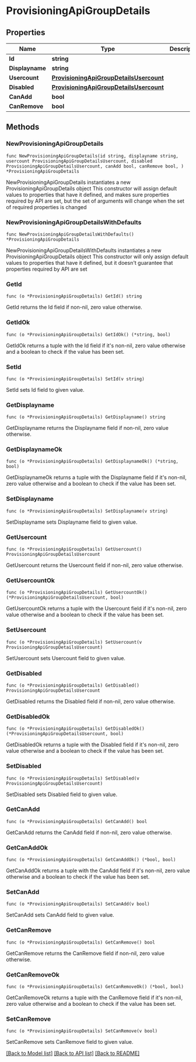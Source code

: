 # ProvisioningApiGroupDetails

## Properties

Name | Type | Description | Notes
------------ | ------------- | ------------- | -------------
**Id** | **string** |  | 
**Displayname** | **string** |  | 
**Usercount** | [**ProvisioningApiGroupDetailsUsercount**](ProvisioningApiGroupDetailsUsercount.md) |  | 
**Disabled** | [**ProvisioningApiGroupDetailsUsercount**](ProvisioningApiGroupDetailsUsercount.md) |  | 
**CanAdd** | **bool** |  | 
**CanRemove** | **bool** |  | 

## Methods

### NewProvisioningApiGroupDetails

`func NewProvisioningApiGroupDetails(id string, displayname string, usercount ProvisioningApiGroupDetailsUsercount, disabled ProvisioningApiGroupDetailsUsercount, canAdd bool, canRemove bool, ) *ProvisioningApiGroupDetails`

NewProvisioningApiGroupDetails instantiates a new ProvisioningApiGroupDetails object
This constructor will assign default values to properties that have it defined,
and makes sure properties required by API are set, but the set of arguments
will change when the set of required properties is changed

### NewProvisioningApiGroupDetailsWithDefaults

`func NewProvisioningApiGroupDetailsWithDefaults() *ProvisioningApiGroupDetails`

NewProvisioningApiGroupDetailsWithDefaults instantiates a new ProvisioningApiGroupDetails object
This constructor will only assign default values to properties that have it defined,
but it doesn't guarantee that properties required by API are set

### GetId

`func (o *ProvisioningApiGroupDetails) GetId() string`

GetId returns the Id field if non-nil, zero value otherwise.

### GetIdOk

`func (o *ProvisioningApiGroupDetails) GetIdOk() (*string, bool)`

GetIdOk returns a tuple with the Id field if it's non-nil, zero value otherwise
and a boolean to check if the value has been set.

### SetId

`func (o *ProvisioningApiGroupDetails) SetId(v string)`

SetId sets Id field to given value.


### GetDisplayname

`func (o *ProvisioningApiGroupDetails) GetDisplayname() string`

GetDisplayname returns the Displayname field if non-nil, zero value otherwise.

### GetDisplaynameOk

`func (o *ProvisioningApiGroupDetails) GetDisplaynameOk() (*string, bool)`

GetDisplaynameOk returns a tuple with the Displayname field if it's non-nil, zero value otherwise
and a boolean to check if the value has been set.

### SetDisplayname

`func (o *ProvisioningApiGroupDetails) SetDisplayname(v string)`

SetDisplayname sets Displayname field to given value.


### GetUsercount

`func (o *ProvisioningApiGroupDetails) GetUsercount() ProvisioningApiGroupDetailsUsercount`

GetUsercount returns the Usercount field if non-nil, zero value otherwise.

### GetUsercountOk

`func (o *ProvisioningApiGroupDetails) GetUsercountOk() (*ProvisioningApiGroupDetailsUsercount, bool)`

GetUsercountOk returns a tuple with the Usercount field if it's non-nil, zero value otherwise
and a boolean to check if the value has been set.

### SetUsercount

`func (o *ProvisioningApiGroupDetails) SetUsercount(v ProvisioningApiGroupDetailsUsercount)`

SetUsercount sets Usercount field to given value.


### GetDisabled

`func (o *ProvisioningApiGroupDetails) GetDisabled() ProvisioningApiGroupDetailsUsercount`

GetDisabled returns the Disabled field if non-nil, zero value otherwise.

### GetDisabledOk

`func (o *ProvisioningApiGroupDetails) GetDisabledOk() (*ProvisioningApiGroupDetailsUsercount, bool)`

GetDisabledOk returns a tuple with the Disabled field if it's non-nil, zero value otherwise
and a boolean to check if the value has been set.

### SetDisabled

`func (o *ProvisioningApiGroupDetails) SetDisabled(v ProvisioningApiGroupDetailsUsercount)`

SetDisabled sets Disabled field to given value.


### GetCanAdd

`func (o *ProvisioningApiGroupDetails) GetCanAdd() bool`

GetCanAdd returns the CanAdd field if non-nil, zero value otherwise.

### GetCanAddOk

`func (o *ProvisioningApiGroupDetails) GetCanAddOk() (*bool, bool)`

GetCanAddOk returns a tuple with the CanAdd field if it's non-nil, zero value otherwise
and a boolean to check if the value has been set.

### SetCanAdd

`func (o *ProvisioningApiGroupDetails) SetCanAdd(v bool)`

SetCanAdd sets CanAdd field to given value.


### GetCanRemove

`func (o *ProvisioningApiGroupDetails) GetCanRemove() bool`

GetCanRemove returns the CanRemove field if non-nil, zero value otherwise.

### GetCanRemoveOk

`func (o *ProvisioningApiGroupDetails) GetCanRemoveOk() (*bool, bool)`

GetCanRemoveOk returns a tuple with the CanRemove field if it's non-nil, zero value otherwise
and a boolean to check if the value has been set.

### SetCanRemove

`func (o *ProvisioningApiGroupDetails) SetCanRemove(v bool)`

SetCanRemove sets CanRemove field to given value.



[[Back to Model list]](../README.md#documentation-for-models) [[Back to API list]](../README.md#documentation-for-api-endpoints) [[Back to README]](../README.md)


